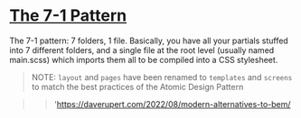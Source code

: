# [The 7-1 Pattern](https://sass-guidelin.es/#the-7-1-pattern)

The 7-1 pattern: 7 folders, 1 file. Basically, you have all your partials stuffed into 7 different folders, and a single file at the root level (usually named main.scss) which imports them all to be compiled into a CSS stylesheet.

> NOTE: `layout` and `pages` have been renamed to `templates` and `screens` to match the best practices of the Atomic Design Pattern

> > 'https://daverupert.com/2022/08/modern-alternatives-to-bem/